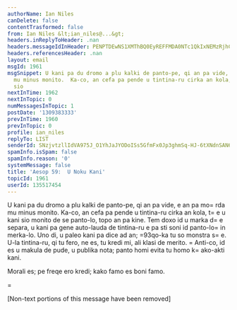 ```yaml
---
authorName: Ian Niles
canDelete: false
contentTrasformed: false
from: Ian Niles &lt;ian_niles@...&gt;
headers.inReplyToHeader: .nan
headers.messageIdInHeader: PENPTDEwNS1XMThBQ0EyREFFMDA0NTc1QkIxNEMzRjhCNTkwQHBoeC5nYmw+
headers.referencesHeader: .nan
layout: email
msgId: 1961
msgSnippet: U kani pa du dromo a plu kalki de panto-pe, qi an pa vide, e an pa morda
  mu minus monito.  Ka-co, an cefa pa pende u tintina-ru cirka an kola, te u kani
  sio
nextInTime: 1962
nextInTopic: 0
numMessagesInTopic: 1
postDate: '1309383333'
prevInTime: 1960
prevInTopic: 0
profile: ian_niles
replyTo: LIST
senderId: SNzjvtzllIdVA975J_O1YhJaJYODoISs5GfmFx0Jp3ghmSq-HJ-6tXNdnSAN6CM6UcGxnf9pJ921kA5F6sQKldXPmmmJbDCR
spamInfo.isSpam: false
spamInfo.reason: '0'
systemMessage: false
title: 'Aesop 59:  U Noku Kani'
topicId: 1961
userId: 135517454
---
```








U
kani pa du dromo a plu kalki de panto-pe, qi an pa vide, e an pa mo=
rda mu minus
monito.  Ka-co, an cefa pa pende u
tintina-ru cirka an kola, t=
e u kani sio monito de se panto-lo, topo an pa
kine.  Tem doxo id u marka d=
e separa, u
kani pa gene auto-lauda de tintina-ru e pa sti soni id panto-lo=
 in merka-lo.  Uno di, u paleo kani pa dice ad an; =93qo-ka tu
so monstra s=
e.  U-la tintina-ru,
qi tu fero, ne es, tu kredi mi, ali klasi de merito.  =
Anti-co, id es u makula de pude, u publika
nota; panto homi evita tu homo k=
ako-akti kani.

 

Morali
es; pe freqe ero kredi; kako famo es boni famo.

=
 		 	   		  

[Non-text portions of this message have been removed]


